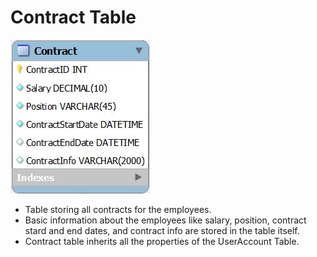 # Contract Table

![Contract Table](../images/Contract.JPG)

* Table storing all contracts for the employees.
* Basic information about the employees like salary, position, contract stard and end dates, and contract info are stored in the table itself.
* Contract table inherits all the properties of the UserAccount Table.